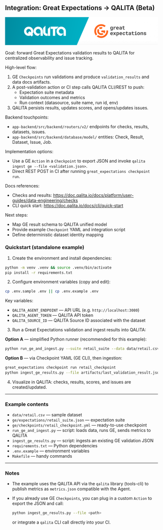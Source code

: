 ## Integration: Great Expectations → QALITA (Beta)

<p align="center">
  <img width="800px" height="auto" src="../../../img/integration/qalita-x-great-expectations.png"/>
</p>

Goal: forward Great Expectations validation results to QALITA for centralized observability and issue tracking.

High-level flow:

1. GE `Checkpoints` run validations and produce `validation_results` and data docs artifacts.
2. A post-validation action or CI step calls QALITA CLI/REST to push:
   - Expectation suite metadata
   - Validation outcomes and metrics
   - Run context (datasource, suite name, run id, env)
3. QALITA persists results, updates scores, and opens/updates issues.

Backend touchpoints:

- `app-backend/src/backend/routers/v2/` endpoints for checks, results, datasets, issues.
- `app-backend/src/backend/database/model/` entities: Check, Result, Dataset, Issue, Job.

Implementation options:

- Use a GE `Action` in a `Checkpoint` to export JSON and invoke `qalita ingest ge --file <validation.json>`.
- Direct REST POST in CI after running `great_expectations checkpoint run`.

Docs references:

- Checks and results: https://doc.qalita.io/docs/platform/user-guides/data-engineering/checks
- CLI quick start: https://doc.qalita.io/docs/cli/quick-start

Next steps:

- Map GE result schema to QALITA unified model
- Provide example `Checkpoint` YAML and integration script
- Define deterministic dataset identity mapping

### Quickstart (standalone example)

1. Create the environment and install dependencies:

```bash
python -m venv .venv && source .venv/bin/activate
pip install -r requirements.txt
```

2. Configure environment variables (copy and edit):

```bash
cp .env.sample .env || cp .env.example .env
```

Key variables:

* `QALITA_AGENT_ENDPOINT` — API URL (e.g. `http://localhost:3080`)
* `QALITA_AGENT_TOKEN` — QALITA API token
* `QALITA_SOURCE_ID` — QALITA Source ID associated with the dataset

3. Run a Great Expectations validation and ingest results into QALITA:

**Option A** — simplified Python runner (recommended for this example):

```bash
python run_ge_and_ingest.py --suite retail_suite --data data/retail.csv
```

**Option B** — via Checkpoint YAML (GE CLI), then ingestion:

```bash
great_expectations checkpoint run retail_checkpoint
python ingest_ge_results.py --file artifacts/last_validation_result.json
```

4. Visualize in QALITA: checks, results, scores, and issues are created/updated.

---

### Example contents

* `data/retail.csv` — sample dataset
* `ge/expectations/retail_suite.json` — expectation suite
* `ge/checkpoints/retail_checkpoint.yml` — ready-to-use checkpoint
* `run_ge_and_ingest.py` — script: loads data, runs GE, sends metrics to QALITA
* `ingest_ge_results.py` — script: ingests an existing GE validation JSON
* `requirements.txt` — Python dependencies
* `.env.example` — environment variables
* `Makefile` — handy commands

---

### Notes

* The example uses the QALITA API via the `qalita` library (tools-cli) to publish metrics as `metrics.json` compatible with the Agent.
* If you already use GE `Checkpoints`, you can plug in a custom `Action` to export the JSON and call:

  ```bash
  python ingest_ge_results.py --file <path>
  ```

  or integrate a `qalita` CLI call directly into your CI.
